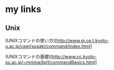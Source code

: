 # my links

## Unix
(UNIXコマンドの使い方)[http://www.gi.ce.t.kyoto-u.ac.jp/user/susaki/command/index.html]

(UNIXコマンドの基礎)[http://www.cc.kyoto-su.ac.jp/~mmina/bp1/commandBasics.html]
